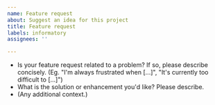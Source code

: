 ```yaml
---
name: Feature request
about: Suggest an idea for this project
title: Feature request
labels: informatory
assignees: ''

---
```


- Is your feature request related to a problem? If so, please describe concisely. (Eg. "I'm always frustrated when [...]", "It's currently too difficult to [...]")
- What is the solution or enhancement you'd like? Please describe.
- (Any additional context.)
